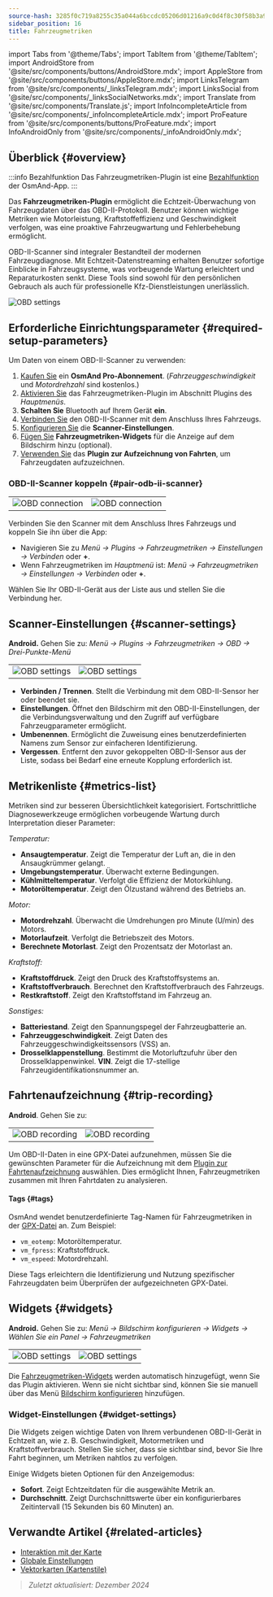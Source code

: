 ```yaml
---
source-hash: 3285f0c719a8255c35a044a6bccdc05206d01216a9c0d4f8c30f58b3a9122f36
sidebar_position: 16
title: Fahrzeugmetriken
---
```

import Tabs from '@theme/Tabs';
import TabItem from '@theme/TabItem';
import AndroidStore from '@site/src/components/buttons/AndroidStore.mdx';
import AppleStore from '@site/src/components/buttons/AppleStore.mdx';
import LinksTelegram from '@site/src/components/_linksTelegram.mdx';
import LinksSocial from '@site/src/components/_linksSocialNetworks.mdx';
import Translate from '@site/src/components/Translate.js';
import InfoIncompleteArticle from '@site/src/components/_infoIncompleteArticle.mdx';
import ProFeature from '@site/src/components/buttons/ProFeature.mdx';
import InfoAndroidOnly from '@site/src/components/_infoAndroidOnly.mdx';


<InfoIncompleteArticle/>

<InfoAndroidOnly/>

## Überblick {#overview}

:::info Bezahlfunktion
Das Fahrzeugmetriken-Plugin ist eine [Bezahlfunktion](../purchases/index.md) der OsmAnd-App.
:::

Das **Fahrzeugmetriken-Plugin** ermöglicht die Echtzeit-Überwachung von Fahrzeugdaten über das OBD-II-Protokoll. Benutzer können wichtige Metriken wie Motorleistung, Kraftstoffeffizienz und Geschwindigkeit verfolgen, was eine proaktive Fahrzeugwartung und Fehlerbehebung ermöglicht.

OBD-II-Scanner sind integraler Bestandteil der modernen Fahrzeugdiagnose. Mit Echtzeit-Datenstreaming erhalten Benutzer sofortige Einblicke in Fahrzeugsysteme, was vorbeugende Wartung erleichtert und Reparaturkosten senkt. Diese Tools sind sowohl für den persönlichen Gebrauch als auch für professionelle Kfz-Dienstleistungen unerlässlich.

<Tabs groupId="operating-systems">

<TabItem value="android" label="Android">

![OBD settings](@site/static/img/plugins/obd/obd_overview_2.png)

</TabItem>

</Tabs>


## Erforderliche Einrichtungsparameter {#required-setup-parameters}

Um Daten von einem OBD-II-Scanner zu verwenden:

1. [Kaufen Sie](../purchases/) ein **OsmAnd Pro-Abonnement**. (*Fahrzeuggeschwindigkeit* und *Motordrehzahl* sind kostenlos.)
2. [Aktivieren Sie](../plugins/index.md#enable--disable) das Fahrzeugmetriken-Plugin im Abschnitt Plugins des *Hauptmenüs*.
3. **Schalten Sie** Bluetooth auf Ihrem Gerät **ein**.
4. [Verbinden Sie](#pair-odb-ii-scanner) den OBD-II-Scanner mit dem Anschluss Ihres Fahrzeugs.
5. [Konfigurieren Sie](#scanner-settings) die **Scanner-Einstellungen**.
6. [Fügen Sie](#widgets) **Fahrzeugmetriken-Widgets** für die Anzeige auf dem Bildschirm hinzu (optional).
7. [Verwenden Sie](#trip-recording) das **Plugin zur Aufzeichnung von Fahrten**, um Fahrzeugdaten aufzuzeichnen.


### OBD-II-Scanner koppeln {#pair-odb-ii-scanner}

|  |  |
|--|--|
|![OBD connection](@site/static/img/plugins/obd/obd_connect.png)|![OBD connection](@site/static/img/plugins/obd/obd_connect_2.png)|

Verbinden Sie den Scanner mit dem Anschluss Ihres Fahrzeugs und koppeln Sie ihn über die App:

- Navigieren Sie zu *Menü → Plugins → Fahrzeugmetriken → Einstellungen → Verbinden* oder **+**.
- Wenn Fahrzeugmetriken im *Hauptmenü* ist: *Menü → Fahrzeugmetriken → Einstellungen → Verbinden* oder **+**.

Wählen Sie Ihr OBD-II-Gerät aus der Liste aus und stellen Sie die Verbindung her.


## Scanner-Einstellungen {#scanner-settings}

**Android.** Gehen Sie zu: *Menü → Plugins → Fahrzeugmetriken → OBD → Drei-Punkte-Menü*

|  |  |
|--|--|
|![OBD settings](@site/static/img/plugins/obd/obd_settings.png)|![OBD settings](@site/static/img/plugins/obd/obd_settings_1.png)|

- **Verbinden / Trennen**. Stellt die Verbindung mit dem OBD-II-Sensor her oder beendet sie.
- **Einstellungen**. Öffnet den Bildschirm mit den OBD-II-Einstellungen, der die Verbindungsverwaltung und den Zugriff auf verfügbare Fahrzeugparameter ermöglicht.
- **Umbenennen**. Ermöglicht die Zuweisung eines benutzerdefinierten Namens zum Sensor zur einfacheren Identifizierung.
- **Vergessen**. Entfernt den zuvor gekoppelten OBD-II-Sensor aus der Liste, sodass bei Bedarf eine erneute Kopplung erforderlich ist.


## Metrikenliste {#metrics-list}

Metriken sind zur besseren Übersichtlichkeit kategorisiert. Fortschrittliche Diagnosewerkzeuge ermöglichen vorbeugende Wartung durch Interpretation dieser Parameter:

*Temperatur:*

- **Ansaugtemperatur**. Zeigt die Temperatur der Luft an, die in den Ansaugkrümmer gelangt.
- **Umgebungstemperatur**. Überwacht externe Bedingungen.
- **Kühlmitteltemperatur**. Verfolgt die Effizienz der Motorkühlung.
- **Motoröltemperatur**. Zeigt den Ölzustand während des Betriebs an.

*Motor:*

- **Motordrehzahl**. Überwacht die Umdrehungen pro Minute (U/min) des Motors.
- **Motorlaufzeit**. Verfolgt die Betriebszeit des Motors.
- **Berechnete Motorlast**. Zeigt den Prozentsatz der Motorlast an.

*Kraftstoff:*

- **Kraftstoffdruck**. Zeigt den Druck des Kraftstoffsystems an.
- **Kraftstoffverbrauch**. Berechnet den Kraftstoffverbrauch des Fahrzeugs.
- **Restkraftstoff**. Zeigt den Kraftstoffstand im Fahrzeug an.

*Sonstiges:*

- **Batteriestand**. Zeigt den Spannungspegel der Fahrzeugbatterie an.
- **Fahrzeuggeschwindigkeit**. Zeigt Daten des Fahrzeuggeschwindigkeitssensors (VSS) an.
- **Drosselklappenstellung**. Bestimmt die Motorluftzufuhr über den Drosselklappenwinkel.
  **VIN**. Zeigt die 17-stellige Fahrzeugidentifikationsnummer an.


## Fahrtenaufzeichnung {#trip-recording}

**Android**. Gehen Sie zu: *<Translate android="true" ids="shared_string_menu,plugins_menu_group,record_plugin_name,shared_string_settings,data_settings,record_obd_data"/>*

| | |
|--|--|
|![OBD recording](@site/static/img/plugins/obd/obd_recording.png)| ![OBD recording](@site/static/img/plugins/obd/obd_recording_1.png)|

Um OBD-II-Daten in eine GPX-Datei aufzunehmen, müssen Sie die gewünschten Parameter für die Aufzeichnung mit dem [Plugin zur Fahrtenaufzeichnung](../plugins/trip-recording.md#recording-settings) auswählen. Dies ermöglicht Ihnen, Fahrzeugmetriken zusammen mit Ihren Fahrtdaten zu analysieren.

#### Tags {#tags}

OsmAnd wendet benutzerdefinierte Tag-Namen für Fahrzeugmetriken in der [GPX-Datei](../plugins/trip-recording.md#recorded-gpx-file) an. Zum Beispiel:

- `vm_eotemp`: Motoröltemperatur.
- `vm_fpress`: Kraftstoffdruck.
- `vm_espeed`: Motordrehzahl.

Diese Tags erleichtern die Identifizierung und Nutzung spezifischer Fahrzeugdaten beim Überprüfen der aufgezeichneten GPX-Datei.


## Widgets {#widgets}

**Android.** Gehen Sie zu: *Menü → Bildschirm konfigurieren → Widgets → Wählen Sie ein Panel → Fahrzeugmetriken*

| | |
|--|--|
|![OBD settings](@site/static/img/plugins/obd/obd_widget_1.png)| ![OBD settings](@site/static/img/plugins/obd/obd_widget.png)|

Die [Fahrzeugmetriken-Widgets](../widgets/info-widgets.md#vehicle-metrics-widgets) werden automatisch hinzugefügt, wenn Sie das Plugin aktivieren. Wenn sie nicht sichtbar sind, können Sie sie manuell über das Menü [Bildschirm konfigurieren](../widgets/configure-screen.md) hinzufügen.

### Widget-Einstellungen {#widget-settings}

Die Widgets zeigen wichtige Daten von Ihrem verbundenen OBD-II-Gerät in Echtzeit an, wie z. B. Geschwindigkeit, Motormetriken und Kraftstoffverbrauch. Stellen Sie sicher, dass sie sichtbar sind, bevor Sie Ihre Fahrt beginnen, um Metriken nahtlos zu verfolgen.

Einige Widgets bieten Optionen für den Anzeigemodus:

- **Sofort**. Zeigt Echtzeitdaten für die ausgewählte Metrik an.
- **Durchschnitt**. Zeigt Durchschnittswerte über ein konfigurierbares Zeitintervall (15 Sekunden bis 60 Minuten) an.


## Verwandte Artikel {#related-articles}

- [Interaktion mit der Karte](../../user/map/interact-with-map.md)
- [Globale Einstellungen](../../user/personal/global-settings.md)
- [Vektorkarten (Kartenstile)](../../user/map/vector-maps.md)

> *Zuletzt aktualisiert: Dezember 2024*
